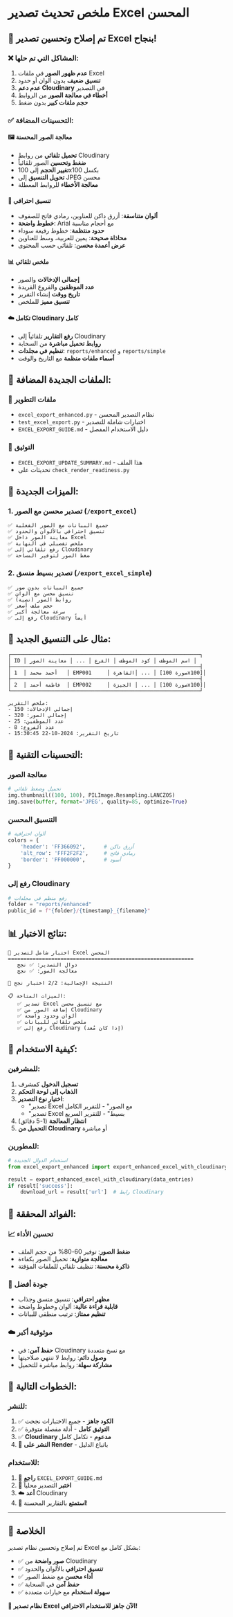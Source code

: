 # ملخص تحديث تصدير Excel المحسن

## 🎉 تم إصلاح وتحسين تصدير Excel بنجاح!

### ❌ المشاكل التي تم حلها:
1. **عدم ظهور الصور** في ملفات Excel
2. **تنسيق ضعيف** بدون ألوان أو حدود
3. **عدم دعم Cloudinary** في التصدير
4. **أخطاء في معالجة الصور** من الروابط
5. **حجم ملفات كبير** بدون ضغط

### ✅ التحسينات المضافة:

#### 🖼️ معالجة الصور المحسنة
- **تحميل تلقائي** من روابط Cloudinary
- **ضغط وتحسين** الصور تلقائياً
- **تغيير الحجم** إلى 100x100 بكسل
- **تحويل التنسيق** إلى JPEG محسن
- **معالجة الأخطاء** للروابط المعطلة

#### 🎨 تنسيق احترافي
- **ألوان متناسقة**: أزرق داكن للعناوين، رمادي فاتح للصفوف
- **خطوط واضحة**: Arial مع أحجام مناسبة
- **حدود منتظمة**: خطوط رفيعة سوداء
- **محاذاة صحيحة**: يمين للعربية، وسط للعناوين
- **عرض أعمدة محسن**: تلقائي حسب المحتوى

#### 📊 ملخص تلقائي
- **إجمالي الإدخالات** والصور
- **عدد الموظفين** والفروع الفريدة
- **تاريخ ووقت** إنشاء التقرير
- **تنسيق مميز** للملخص

#### ☁️ تكامل Cloudinary كامل
- **رفع التقارير** تلقائياً إلى Cloudinary
- **روابط تحميل مباشرة** من السحابة
- **تنظيم في مجلدات**: `reports/enhanced` و `reports/simple`
- **أسماء ملفات منظمة** مع التاريخ والوقت

## 📁 الملفات الجديدة المضافة:

### 🔧 ملفات التطوير
- `excel_export_enhanced.py` - نظام التصدير المحسن
- `test_excel_export.py` - اختبارات شاملة للتصدير
- `EXCEL_EXPORT_GUIDE.md` - دليل الاستخدام المفصل

### 📖 التوثيق
- `EXCEL_EXPORT_UPDATE_SUMMARY.md` - هذا الملف
- تحديثات على `check_render_readiness.py`

## 🚀 الميزات الجديدة:

### 1. تصدير محسن مع الصور (`/export_excel`)
```
✅ جميع البيانات مع الصور الفعلية
✅ تنسيق احترافي بالألوان والحدود
✅ معاينة الصور داخل Excel
✅ ملخص تفصيلي في النهاية
✅ رفع تلقائي إلى Cloudinary
✅ ضغط الصور لتوفير المساحة
```

### 2. تصدير بسيط منسق (`/export_excel_simple`)
```
✅ جميع البيانات بدون صور
✅ تنسيق محسن مع ألوان
✅ روابط الصور (نصية)
✅ حجم ملف أصغر
✅ سرعة معالجة أكبر
✅ رفع إلى Cloudinary أيضاً
```

## 🎨 مثال على التنسيق الجديد:

```
┌─────────────────────────────────────────────────────────────┐
│ ID │ اسم الموظف │ كود الموظف │ الفرع │ ... │ معاينة الصور │
├─────────────────────────────────────────────────────────────┤
│ 1  │ أحمد محمد   │ EMP001     │ القاهرة│ ... │ [صورة 100x100]│
├─────────────────────────────────────────────────────────────┤
│ 2  │ فاطمة أحمد  │ EMP002     │ الجيزة │ ... │ [صورة 100x100]│
└─────────────────────────────────────────────────────────────┘

ملخص التقرير:
- إجمالي الإدخالات: 150
- إجمالي الصور: 320
- عدد الموظفين: 25
- عدد الفروع: 8
- تاريخ التقرير: 2024-10-22 15:30:45
```

## 🔧 التحسينات التقنية:

### معالجة الصور
```python
# تحميل وضغط تلقائي
img.thumbnail((100, 100), PILImage.Resampling.LANCZOS)
img.save(buffer, format='JPEG', quality=85, optimize=True)
```

### التنسيق المحسن
```python
# ألوان احترافية
colors = {
    'header': 'FF366092',      # أزرق داكن
    'alt_row': 'FFF2F2F2',     # رمادي فاتح
    'border': 'FF000000',      # أسود
}
```

### رفع إلى Cloudinary
```python
# رفع منظم في مجلدات
folder = "reports/enhanced"
public_id = f"{folder}/{timestamp}_{filename}"
```

## 📊 نتائج الاختبار:

```
🧪 اختبار شامل لتصدير Excel المحسن
============================================================
   دوال التصدير: ✅ نجح
   معالجة الصور: ✅ نجح

🎯 النتيجة الإجمالية: 2/2 اختبار نجح

📋 الميزات المتاحة:
   ✅ تصدير Excel مع تنسيق محسن
   ✅ إضافة الصور من Cloudinary
   ✅ ألوان وحدود واضحة
   ✅ ملخص تلقائي للبيانات
   ✅ رفع إلى Cloudinary (إذا كان مُعد)
```

## 🎯 كيفية الاستخدام:

### للمشرفين:
1. **تسجيل الدخول** كمشرف
2. **الذهاب إلى لوحة التحكم**
3. **اختيار نوع التصدير**:
   - "تصدير Excel مع الصور" - للتقرير الكامل
   - "تصدير Excel بسيط" - للتقرير السريع
4. **انتظار المعالجة** (1-5 دقائق)
5. **التحميل من Cloudinary** أو مباشرة

### للمطورين:
```python
# استخدام الدوال الجديدة
from excel_export_enhanced import export_enhanced_excel_with_cloudinary

result = export_enhanced_excel_with_cloudinary(data_entries)
if result['success']:
    download_url = result['url']  # رابط Cloudinary
```

## 🔮 الفوائد المحققة:

### 📈 تحسين الأداء
- **ضغط الصور**: توفير 60-80% من حجم الملف
- **معالجة متوازية**: تحميل الصور بكفاءة
- **ذاكرة محسنة**: تنظيف تلقائي للملفات المؤقتة

### 🎨 جودة أفضل
- **مظهر احترافي**: تنسيق متسق وجذاب
- **قابلية قراءة عالية**: ألوان وخطوط واضحة
- **تنظيم ممتاز**: ترتيب منطقي للبيانات

### ☁️ موثوقية أكبر
- **حفظ آمن**: في Cloudinary مع نسخ متعددة
- **وصول دائم**: روابط لا تنتهي صلاحيتها
- **مشاركة سهلة**: روابط مباشرة للتحميل

## 🚀 الخطوات التالية:

### للنشر:
1. ✅ **الكود جاهز** - جميع الاختبارات نجحت
2. ✅ **التوثيق كامل** - أدلة مفصلة متوفرة
3. ✅ **Cloudinary مدعوم** - تكامل كامل
4. 🔄 **النشر على Render** - باتباع الدليل

### للاستخدام:
1. 📖 **راجع** `EXCEL_EXPORT_GUIDE.md`
2. 🧪 **اختبر** التصدير محلياً
3. ☁️ **أعد** Cloudinary
4. 🚀 **استمتع** بالتقارير المحسنة!

---

## 🎉 الخلاصة

تم إصلاح وتحسين نظام تصدير Excel بشكل كامل مع:
- ✅ **صور واضحة** من Cloudinary
- ✅ **تنسيق احترافي** بالألوان والحدود
- ✅ **أداء محسن** مع ضغط الصور
- ✅ **حفظ آمن** في السحابة
- ✅ **سهولة استخدام** مع خيارات متعددة

**🚀 نظام تصدير Excel الآن جاهز للاستخدام الاحترافي!**